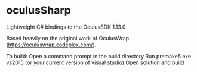 # oculusSharp
Lightweight C# bindings to the OculusSDK 1.13.0

Based heavily on the original work of OculusWrap (https://oculuswrap.codeplex.com/).  

To build: 
Open a command prompt in the build directory
Run premake5.exe vs2015 (or your current version of visual studio)
Open solution  and build
